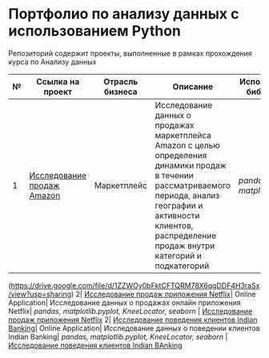 # Портфолио по анализу данных с использованием Python
Репозиторий содержит проекты, выполненные в рамках прохождения курса по Анализу данных

№ | Ссылка на проект | Отрасль бизнеса | Описание | Используемые библиотеки | Презентация проекта 
---|---|---|---|---|---
1 | [Исследование продаж Amazon](https://github.com/SkriptsovMikhail/Python_portfolio/tree/0bfa9a56bd5214597583bad32714d40df6700141/Amazon_research)| Маркетплейс| Исследование данных о продажах маркетплейса Amazon с целью определения динамики продаж в течении рассматриваемого периода, анализ географии и активности клиентов, распределение продаж внутри категорий и подкатегорий| *pandas, matplotlib.pyplot*  | [Исследование продаж Amazon]
(https://drive.google.com/file/d/1ZZWOy0bFktCFTQRM78X6qgDDF4H3raSx/view?usp=sharing)
2| [Исследование продаж приложения Netflix](https://github.com/SkriptsovMikhail/Python_portfolio/tree/1e6e36290e01ed8edd037ae5cd481266d854bb5b/Netflix_research)| Online Application| Исследование данных о продажах онлайн приложения Netflix| *pandas, matplotlib.pyplot, KneeLocator, seaborn*  | [Исследование продаж приложения Netflix](https://drive.google.com/file/d/1co4pIwZhcnRtcUo57zEYuY10pjY3s6H3/view?usp=sharing)
2| [Исследование поведения клиентов Indian Banking](https://github.com/SkriptsovMikhail/Python_portfolio/tree/1e6e36290e01ed8edd037ae5cd481266d854bb5b/Banking_research)| Online Application| Исследование данных о поведении клиентов Indian Banking| *pandas, matplotlib.pyplot, KneeLocator, seaborn*  | [Исследование поведения клиентов Indian BAnking](https://drive.google.com/file/d/1PxLndMn5d44pSAClH_C3aK6jScxIhoSF/view?usp=sharing)
